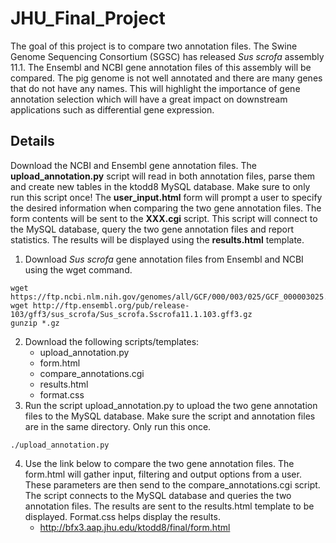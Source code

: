 # JHU_Final_Project
The goal of this project is to compare two annotation files.  The Swine Genome Sequencing Consortium (SGSC) has released *Sus scrofa* assembly 11.1.  The Ensembl and NCBI gene annotation files of this assembly will be compared.  The pig genome is not well annotated and there are many genes that do not have any names.  This will highlight the importance of gene annotation selection which will have a great impact on downstream applications such as differential gene expression.

## Details
Download the NCBI and Ensembl gene annotation files.  The **upload_annotation.py** script will read in both annotation files, parse them and create new tables in the ktodd8 MySQL database.  Make sure to only run this script once!  The **user_input.html** form will prompt a user to specify the desired information when comparing the two gene annotation files.  The form contents will be sent to the **XXX.cgi** script.  This script will connect to the MySQL database, query the two gene annotation files and report statistics.  The results will be displayed using the **results.html** template.

1. Download *Sus scrofa* gene annotation files from Ensembl and NCBI using the wget command.
```
wget https://ftp.ncbi.nlm.nih.gov/genomes/all/GCF/000/003/025/GCF_000003025.6_Sscrofa11.1/GCF_000003025.6_Sscrofa11.1_genomic.gff.gz
wget http://ftp.ensembl.org/pub/release-103/gff3/sus_scrofa/Sus_scrofa.Sscrofa11.1.103.gff3.gz
gunzip *.gz
```
2. Download the following scripts/templates:
      - upload_annotation.py
      - form.html
      - compare_annotations.cgi
      - results.html
      - format.css
3. Run the script upload_annotation.py to upload the two gene annotation files to the MySQL database.  Make sure the script and annotation files are in the same directory.  Only run this once.
```
./upload_annotation.py
```
4. Use the link below to compare the two gene annotation files.  The form.html will gather input, filtering and output options from a user.  These parameters are then send to the compare_annotations.cgi script.  The script connects to the MySQL database and queries the two annotation files.  The results are sent to the results.html template to be displayed.  Format.css helps display the results.
      - http://bfx3.aap.jhu.edu/ktodd8/final/form.html
